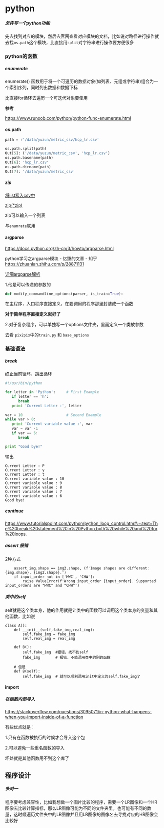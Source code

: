 # python

##### 怎样写一个python功能

先去找到对应的模块，然后去官网查看对应模块的文档，比如说对路径进行操作就去找`os.path`这个模块，比直接用`split`对字符串进行操作要方便很多 



### python的函数

##### enumerate

enumerate() 函数用于将一个可遍历的数据对象(如列表、元组或字符串)组合为一个索引序列，同时列出数据和数据下标

比直接for循环去遍历一个可迭代对象要使用

 **参考**

https://www.runoob.com/python/python-func-enumerate.html



#### os.path

```python
path = r'/data/yuzun/metric_csv/hcp_lr.csv'

os.path.split(path)
Out[5]: ('/data/yuzun/metric_csv', 'hcp_lr.csv')
os.path.basename(path)
Out[6]: 'hcp_lr.csv'
os.path.dirname(path)
Out[7]: '/data/yuzun/metric_csv'
```



##### zip



[将list写入csv中](https://blog.csdn.net/qq_44034384/article/details/107302183)

[zip(*zip)](https://blog.csdn.net/qq_44034384/article/details/107302183)

zip可以输入一个列表



与`enumrate`联用



#### argparse

https://docs.python.org/zh-cn/3/howto/argparse.html

python学习之argparse模块 - 忆臻的文章 - 知乎 https://zhuanlan.zhihu.com/p/28871131

[详细argparse解析](http://blog.xiayf.cn/2013/03/30/argparse/)





1.他是可以传递的参数的

```python
def modify_commandline_options(parser, is_train=True):
```

在主程序，入口程序直接定义，在要调用的程序那里封装成一个函数

**对于简单程序直接定义就好了**

2.对于复杂程序，可以单独写一个options文件夹，里面定义一个类放参数

去看 `pix2pix`中的`train.py`  和  `base_options`





### 基础语法

##### break

终止当前循环，跳出循环

```python
#!/usr/bin/python

for letter in 'Python':     # First Example
   if letter == 'h':
      break
   print 'Current Letter :', letter
  
var = 10                    # Second Example
while var > 0:              
   print 'Current variable value :', var
   var = var -1
   if var == 5:
      break

print "Good bye!"
```

输出

```
Current Letter : P
Current Letter : y
Current Letter : t
Current variable value : 10
Current variable value : 9
Current variable value : 8
Current variable value : 7
Current variable value : 6
Good bye!
```



##### continue

https://www.tutorialspoint.com/python/python_loop_control.htm#:~:text=The%20break%20statement%20in%20Python,both%20while%20and%20for%20loops.



##### assert 报错

2种方式

```
    assert img.shape == img2.shape, (f'Image shapes are different: {img.shape}, {img2.shape}.')
    if input_order not in ['HWC', 'CHW']:
        raise ValueError(f'Wrong input_order {input_order}. Supported input_orders are "HWC" and "CHW"')
```



##### 类中的self

self就是这个类本身，他的作用就是让类中的函数可以调用这个类本身的变量和其他函数，比如说

```
class A():
    def __init__(self,fake_img,real_img):
        self.fake_img = fake_img
        self.real_img = real_img
    
    def B():
    	self.fake_img  #报错，找不到self
    	fake_img       # 报错，不能调用类中的别的函数
    	
    # 但是
    def B(self):
    	self.fake_img  # 就可以顺利调用init中定义的self.fake_img了
```



#### import

##### 在函数内部导入

https://stackoverflow.com/questions/3095071/in-python-what-happens-when-you-import-inside-of-a-function

有些优点就是：

1.只有在函数被执行的时候才会导入这个包

2.可以避免一些重名函数的导入



坏处就是其他函数用不到这个库了





## 程序设计

##### 多对一

​	程序要考虑兼容性，比如我想做一个图片比较的程序，需要一个LR图像和一个HR图像去比较计算指标，那么LR图像可能为不同的文件夹里，也可能有不同的数量，这时候遍历文件夹中的LR图像并且用LR图像的图像名去寻找对应的HR图像会比较好
